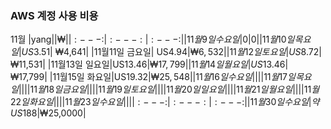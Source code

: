 ### AWS 계정 사용 비용
11월 
|yang|$|₩|
|:---:|:---:|:---:|
|11월 9일 수요일|       0|       0|
|11월10일 목요일| US$3.51|  ₩4,641|
|11월11일 금요일| US$4.94|  ₩6,532|
|11월12일 토요일| US$8.72| ₩11,531|
|11월13일 일요일|US$13.46| ₩17,799|
|11월14일 월요일|US$13.46| ₩17,799|
|11월15일 화요일|US$19.32| ₩25,548|
|11월16일 수요일|        |        |
|11월17일 목요일|        |        |
|11월18일 금요일|        |        |
|11월19일 토요일|        |        |
|11월20일 일요일|        |        |
|11월21일 월요일|        |        |
|11월22일 화요일|        |        |    
|11월23일 수요일|        |        |
|:---:|:---:|:---:|
|11월30일 수요일|약US$188|₩25,0000| 

